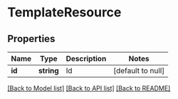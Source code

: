 # TemplateResource

## Properties
Name | Type | Description | Notes
------------ | ------------- | ------------- | -------------
**id** | **string** | Id | [default to null]

[[Back to Model list]](../README.md#documentation-for-models) [[Back to API list]](../README.md#documentation-for-api-endpoints) [[Back to README]](../README.md)


